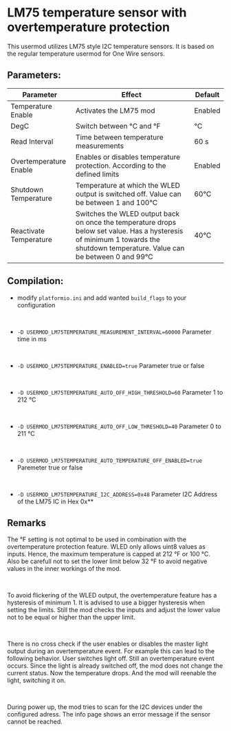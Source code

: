 # LM75 temperature sensor with overtemperature protection

This usermod utilizes LM75 style I2C temperature sensors.
It is based on the regular temperature usermod for One Wire sensors.

## Parameters:
| Parameter              | Effect                                                                                                                                                               | Default |
| ---------------------- | -------------------------------------------------------------------------------------------------------------------------------------------------------------------- | ------- |
| Temperature Enable     | Activates the LM75 mod                                                                                                                                               | Enabled |
| DegC                   | Switch between °C and °F                                                                                                                                             | °C      |
| Read Interval          | Time between temperature measurements                                                                                                                                | 60 s    |
| Overtemperature Enable | Enables or disables temperature protection. According to the defined limits                                                                                          | Enabled |
| Shutdown Temperature   | Temperature at which the WLED output is switched off. Value can be between 1 and 100°C                                                                                      | 60°C    |
| Reactivate Temperature | Switches the WLED output back on once the temperature drops below set value. Has a hysteresis of minimum 1 towards the shutdown temperature. Value can be between 0 and 99°C | 40°C  |

## Compilation:
- modify `platformio.ini` and add wanted `build_flags` to your configuration
<br>


- `-D USERMOD_LM75TEMPERATURE_MEASUREMENT_INTERVAL=60000`
  Parameter time in ms
<br>

- `-D USERMOD_LM75TEMPERATURE_ENABLED=true` 
  Parameter true or false
<br>

- `-D USERMOD_LM75TEMPERATURE_AUTO_OFF_HIGH_THRESHOLD=60`
  Parameter 1 to 212 °C
<br>

- `-D USERMOD_LM75TEMPERATURE_AUTO_OFF_LOW_THRESHOLD=40`
   Parameter 0 to 211 °C
<br>

- `-D USERMOD_LM75TEMPERATURE_AUTO_TEMPERATURE_OFF_ENABLED=true`
  Paremeter true or false
<br>

- `-D USERMOD_LM75TEMPERATURE_I2C_ADDRESS=0x48` 
  Parameter I2C Address of the LM75 IC in Hex 0x**

## Remarks
The °F setting is not optimal to be used in combination with the overtemperature protection feature. WLED only allows uint8 values as inputs. Hence, the maximum temperature is capped at 212 °F or 100 °C. Also be carefull not to set the lower limit below 32 °F to avoid negative values in the inner workings of the mod.

<br>

To avoid flickering of the WLED output, the overtemperature feature has a hysteresis of minimum 1. It is advised to use a bigger hysteresis when setting the limits. Still the mod checks the inputs and adjust the lower value not to be equal or higher than the upper limit. 

<br>

There is no cross check if the user enables or disables the master light output during an overtemperature event. For example this can lead to the following behavior. User switches light off. Still an overtemperature event occurs. Since the light is already switched off, the mod does not change the current status. Now the temperature drops. And the mod will reenable the light, switching it on. 

<br>

During power up, the mod tries to scan for the I2C devices under the configured adress. The info page shows an error message if the sensor cannot be reached. 

